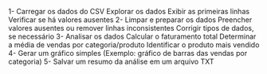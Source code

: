 1- Carregar os dados do CSV
Explorar os dados
    Exibir as primeiras linhas
    Verificar se há valores ausentes
2- Limpar e preparar os dados
    Preencher valores ausentes ou remover linhas inconsistentes
    Corrigir tipos de dados, se necessário
3- Analisar os dados
    Calcular o faturamento total
    Determinar a média de vendas por categoria/produto
    Identificar o produto mais vendido
4- Gerar um gráfico simples (Exemplo: gráfico de barras das vendas por categoria)
5- Salvar um resumo da análise em um arquivo TXT